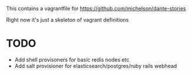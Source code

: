 This contains a vagrantfile for https://github.com/michelson/dante-stories

Right now it's just a skeleton of vagrant definitions


# TODO

* Add shell provisoners for basic redis nodes etc
* Add salt provisioner for elasticsearch/postgres/ruby rails webhead
